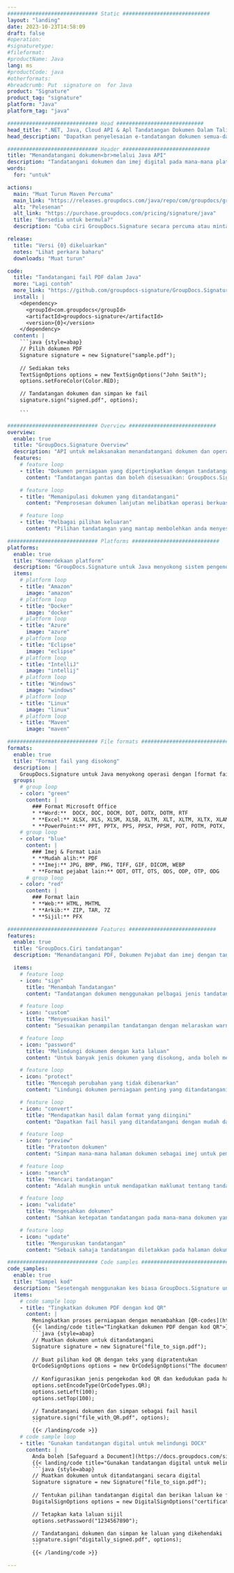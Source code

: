 ```yaml
---
############################# Static ############################
layout: "landing"
date: 2023-10-23T14:58:09
draft: false
#operation: 
#signaturetype: 
#fileformat: 
#productName: Java
lang: ms
#productCode: java
#otherformats: 
#breadcrumb: Put  signature on  for Java
product: "Signature"
product_tag: "signature"
platform: "Java"
platform_tag: "java"

############################# Head ############################
head_title: ".NET, Java, Cloud API & Apl Tandatangan Dokumen Dalam Talian"
head_description: "Dapatkan penyelesaian e-tandatangan dokumen semua-dalam-satu untuk .NET, Java dan aplikasi berasaskan awan. Tandatangani format dokumen biasa dalam talian menggunakan ciri seret dan lepas mudah"

############################# Header ############################
title: "Menandatangani dokumen<br>melalui Java API"
description: "Tandatangani dokumen dan imej digital pada mana-mana platform menggunakan API fleksibel dan penyelesaian berasaskan aplikasi kami untuk pengaturcara dan pengguna akhir."
words:
  for: "untuk"

actions:
  main: "Muat Turun Maven Percuma"
  main_link: "https://releases.groupdocs.com/java/repo/com/groupdocs/groupdocs-signature/"
  alt: "Pelesenan"
  alt_link: "https://purchase.groupdocs.com/pricing/signature/java"
  title: "Bersedia untuk bermula?"
  description: "Cuba ciri GroupDocs.Signature secara percuma atau minta lesen"

release:
  title: "Versi {0} dikeluarkan"
  notes: "Lihat perkara baharu"
  downloads: "Muat turun"

code:
  title: "Tandatangani fail PDF dalam Java"
  more: "Lagi contoh"
  more_link: "https://github.com/groupdocs-signature/GroupDocs.Signature-for-Java"
  install: |
    <dependency>
      <groupId>com.groupdocs</groupId>
      <artifactId>groupdocs-signature</artifactId>
      <version>{0}</version>
    </dependency>
  content: |
    ```java {style=abap}  
    // Pilih dokumen PDF
    Signature signature = new Signature("sample.pdf");
    
    // Sediakan teks
    TextSignOptions options = new TextSignOptions("John Smith");
    options.setForeColor(Color.RED);

    // Tandatangan dokumen dan simpan ke fail
    signature.sign("signed.pdf", options);
    
    ```

############################# Overview ############################
overview:
  enable: true
  title: "GroupDocs.Signature Overview"
  description: "API untuk melaksanakan menandatangani dokumen dan operasi berkaitan dalam aplikasi Java"
  features:
    # feature loop
    - title: "Dokumen perniagaan yang dipertingkatkan dengan tandatangan digital di Jawa"
      content: "Tandatangan pantas dan boleh disesuaikan: GroupDocs.Signature untuk Java menawarkan pelbagai pilihan tandatangan digital untuk PDF, imej dan dokumen Office. Anda boleh menggunakan teks, kod bar, kod QR, sijil digital, gambar atau metadata tersembunyi. Pemprosesan dokumen adalah pantas dan cekap."

    # feature loop
    - title: "Memanipulasi dokumen yang ditandatangani"
      content: "Pemprosesan dokumen lanjutan melibatkan operasi berkuasa pada dokumen yang ditandatangani menggunakan GroupDocs.Signature untuk Java. Anda boleh mencari dan mengesahkan tandatangan yang telah ditambahkan pada dokumen perniagaan menggunakan pelbagai kriteria berguna. Selain itu, anda boleh mengakses maklumat terperinci tentang dokumen atau mendapatkan imej pratonton halamannya."

    # feature loop
    - title: "Pelbagai pilihan keluaran"
      content: "Pilihan tandatangan yang mantap membolehkan anda menyesuaikan output untuk dokumen yang ditandatangani dengan GroupDocs.Signature untuk Java. Anda boleh meletakkan mana-mana tandatangan dengan tepat pada mana-mana halaman dokumen dan mengkonfigurasi penampilannya dalam pelbagai cara. API Java menyokong penyimpanan dokumen perniagaan yang ditandatangani dalam pelbagai format yang disokong dan menyediakan pilihan untuk melindunginya dengan kata laluan."

############################# Platforms ############################
platforms:
  enable: true
  title: "Kemerdekaan platform"
  description: "GroupDocs.Signature untuk Java menyokong sistem pengendalian, rangka kerja dan pengurus pakej berikut"
  items:
    # platform loop
    - title: "Amazon"
      image: "amazon"
    # platform loop
    - title: "Docker"
      image: "docker"
    # platform loop
    - title: "Azure"
      image: "azure"
    # platform loop
    - title: "Eclipse"
      image: "eclipse"
    # platform loop
    - title: "IntelliJ"
      image: "intellij"
    # platform loop
    - title: "Windows"
      image: "windows"
    # platform loop
    - title: "Linux"
      image: "linux"
    # platform loop
    - title: "Maven"
      image: "maven"

############################# File formats ############################
formats:
  enable: true
  title: "Format fail yang disokong"
  description: |
    GroupDocs.Signature untuk Java menyokong operasi dengan [format fail](https://docs.groupdocs.com/signature/java/supported-document-formats/) berikut.
  groups:
    # group loop
    - color: "green"
      content: |
        ### Format Microsoft Office
        * **Word:**  DOCX, DOC, DOCM, DOT, DOTX, DOTM, RTF
        * **Excel:** XLSX, XLS, XLSM, XLSB, XLTM, XLT, XLTM, XLTX, XLAM, SXC, SpreadsheetML
        * **PowerPoint:** PPT, PPTX, PPS, PPSX, PPSM, POT, POTM, POTX, PPTM
    # group loop
    - color: "blue"
      content: |
        ### Imej & Format Lain
        * **Mudah alih:** PDF
        * **Imej:** JPG, BMP, PNG, TIFF, GIF, DICOM, WEBP
        * **Format pejabat lain:** ODT, OTT, OTS, ODS, ODP, OTP, ODG
      # group loop
    - color: "red"
      content: |
        ### Format lain
        * **Web:** HTML, MHTML
        * **Arkib:** ZIP, TAR, 7Z
        * **Sijil:** PFX

############################# Features ############################
features:
  enable: true
  title: "GroupDocs.Ciri tandatangan"
  description: "Menandatangani PDF, Dokumen Pejabat dan imej dengan tandatangan digital"

  items:
    # feature loop
    - icon: "sign"
      title: "Menambah Tandatangan"
      content: "Tandatangan dokumen menggunakan pelbagai jenis tandatangan yang disokong dengan meletakkan tandatangan digital dengan tepat pada sebarang kedudukan pada mana-mana halaman."

    # feature loop
    - icon: "custom"
      title: "Menyesuaikan hasil"
      content: "Sesuaikan penampilan tandatangan dengan melaraskan warna, fon, jidar, putaran dan ciri lain untuk mencapai hasil yang diinginkan."

    # feature loop
    - icon: "password"
      title: "Melindungi dokumen dengan kata laluan"
      content: "Untuk banyak jenis dokumen yang disokong, anda boleh melindungi dokumen yang ditandatangani dengan kata laluan."

    # feature loop
    - icon: "protect"
      title: "Mencegah perubahan yang tidak dibenarkan"
      content: "Lindungi dokumen perniagaan penting yang ditandatangani dengan sijil digital daripada pengubahsuaian yang tidak dibenarkan."

    # feature loop
    - icon: "convert"
      title: "Mendapatkan hasil dalam format yang diingini"
      content: "Dapatkan fail hasil yang ditandatangani dengan mudah dalam sebarang format yang disokong. Anda juga boleh menukar dokumen MS Word kepada PDF dengan mudah."

    # feature loop
    - icon: "preview"
      title: "Pratonton dokumen"
      content: "Simpan mana-mana halaman dokumen sebagai imej untuk pemprosesan masa hadapan."

    # feature loop
    - icon: "search"
      title: "Mencari tandatangan"
      content: "Adalah mungkin untuk mendapatkan maklumat tentang tandatangan yang ditambahkan sebelum ini dalam dokumen tertentu."

    # feature loop
    - icon: "validate"
      title: "Mengesahkan dokumen"
      content: "Sahkan ketepatan tandatangan pada mana-mana dokumen yang ditandatangani."

    # feature loop
    - icon: "update"
      title: "Menguruskan tandatangan"
      content: "Sebaik sahaja tandatangan diletakkan pada halaman dokumen, ia boleh dipadamkan, dialihkan atau dikemas kini mengikut keperluan."

############################# Code samples ############################
code_samples:
  enable: true
  title: "Sampel kod"
  description: "Sesetengah menggunakan kes biasa GroupDocs.Signature untuk operasi Java"
  items:
    # code sample loop
    - title: "Tingkatkan dokumen PDF dengan kod QR"
      content: |
        Meningkatkan proses perniagaan dengan menambahkan [QR-codes](https://docs.groupdocs.com/signature/java/esign-document-with-qr-code-signature/) pada halaman tertentu dokumen PDF boleh menjadi berharga. Terdapat contoh cara menambah kod QR menggunakan GroupDocs.Signature untuk Java.
        {{< landing/code title="Tingkatkan dokumen PDF dengan kod QR">}}
        ```java {style=abap}
        // Muatkan dokumen untuk ditandatangani
        Signature signature = new Signature("file_to_sign.pdf");
        
        // Buat pilihan kod QR dengan teks yang dipratentukan
        QrCodeSignOptions options = new QrCodeSignOptions("The document is approved by John Smith");
        
        // Konfigurasikan jenis pengekodan kod QR dan kedudukan pada halaman
        options.setEncodeType(QrCodeTypes.QR);
        options.setLeft(100);
        options.setTop(100);

        // Tandatangani dokumen dan simpan sebagai fail hasil
        signature.sign("file_with_QR.pdf", options);
        ```
        {{< /landing/code >}}
    # code sample loop
    - title: "Gunakan tandatangan digital untuk melindungi DOCX"
      content: |
        Anda boleh [Safeguard a Document](https://docs.groupdocs.com/signature/java/esign-document-with-digital-signature/) menggunakan tandatangan peribadi atau korporat yang disimpan sebagai sijil digital. Dokumen yang dicagarkan dengan sijil tidak boleh diubah tanpa membatalkan tandatangan.
        {{< landing/code title="Gunakan tandatangan digital untuk melindungi DOCX">}}
        ```java {style=abap}   
        // Muatkan dokumen untuk ditandatangani secara digital
        Signature signature = new Signature("file_to_sign.pdf");
        
        // Tentukan pilihan tandatangan digital dan berikan laluan ke fail sijil
        DigitalSignOptions options = new DigitalSignOptions("certificate.pfx");

        // Tetapkan kata laluan sijil
        options.setPassword("1234567890");

        // Tandatangani dokumen dan simpan ke laluan yang dikehendaki
        signature.sign("digitally_signed.pdf", options);
        ```
        {{< /landing/code >}}

---
```


